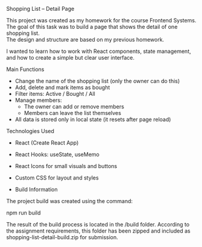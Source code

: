 Shopping List – Detail Page

This project was created as my homework for the course Frontend Systems.  
The goal of this task was to build a page that shows the detail of one shopping list.  
The design and structure are based on my previous homework.

I wanted to learn how to work with React components, state management, and how to create a simple but clear user interface.



Main Functions

- Change the name of the shopping list (only the owner can do this)
- Add, delete and mark items as bought
- Filter items: Active / Bought / All
- Manage members:
  - The owner can add or remove members  
  - Members can leave the list themselves
- All data is stored only in local state (it resets after page reload)



Technologies Used

- React (Create React App)
- React Hooks: useState, useMemo  
- React Icons for small visuals and buttons  
- Custom CSS for layout and styles

- Build Information

The project build was created using the command:

npm run build

The result of the build process is located in the /build folder.
According to the assignment requirements, this folder has been zipped
and included as shopping-list-detail-build.zip for submission.






